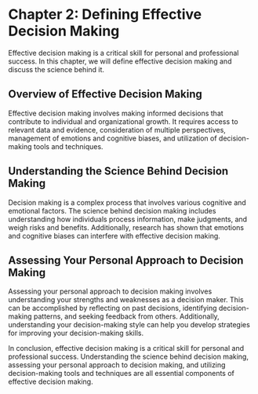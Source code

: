 Chapter 2: Defining Effective Decision Making
=============================================

Effective decision making is a critical skill for personal and professional success. In this chapter, we will define effective decision making and discuss the science behind it.

Overview of Effective Decision Making
-------------------------------------

Effective decision making involves making informed decisions that contribute to individual and organizational growth. It requires access to relevant data and evidence, consideration of multiple perspectives, management of emotions and cognitive biases, and utilization of decision-making tools and techniques.

Understanding the Science Behind Decision Making
------------------------------------------------

Decision making is a complex process that involves various cognitive and emotional factors. The science behind decision making includes understanding how individuals process information, make judgments, and weigh risks and benefits. Additionally, research has shown that emotions and cognitive biases can interfere with effective decision making.

Assessing Your Personal Approach to Decision Making
---------------------------------------------------

Assessing your personal approach to decision making involves understanding your strengths and weaknesses as a decision maker. This can be accomplished by reflecting on past decisions, identifying decision-making patterns, and seeking feedback from others. Additionally, understanding your decision-making style can help you develop strategies for improving your decision-making skills.

In conclusion, effective decision making is a critical skill for personal and professional success. Understanding the science behind decision making, assessing your personal approach to decision making, and utilizing decision-making tools and techniques are all essential components of effective decision making.
